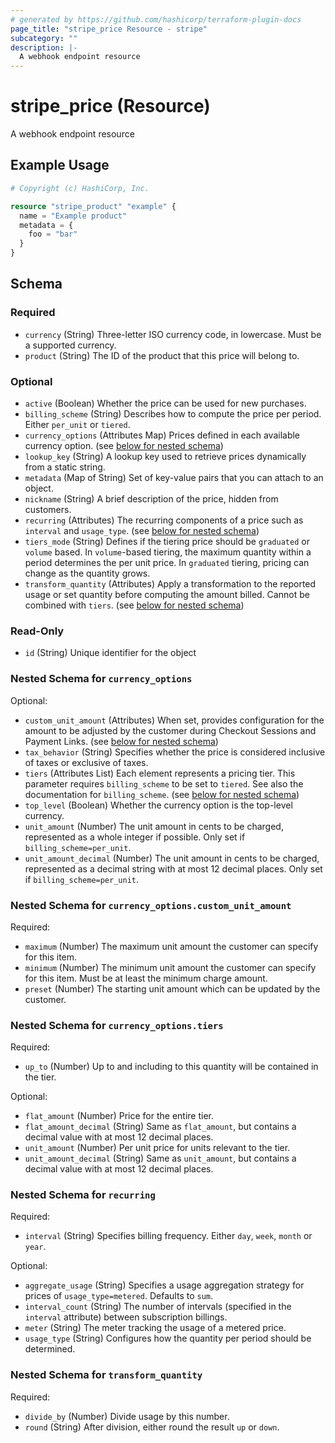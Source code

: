 ```yaml
---
# generated by https://github.com/hashicorp/terraform-plugin-docs
page_title: "stripe_price Resource - stripe"
subcategory: ""
description: |-
  A webhook endpoint resource
---
```


# stripe_price (Resource)

A webhook endpoint resource

## Example Usage

```terraform
# Copyright (c) HashiCorp, Inc.

resource "stripe_product" "example" {
  name = "Example product"
  metadata = {
    foo = "bar"
  }
}
```

<!-- schema generated by tfplugindocs -->
## Schema

### Required

- `currency` (String) Three-letter ISO currency code, in lowercase. Must be a supported currency.
- `product` (String) The ID of the product that this price will belong to.

### Optional

- `active` (Boolean) Whether the price can be used for new purchases.
- `billing_scheme` (String) Describes how to compute the price per period. Either `per_unit` or `tiered`.
- `currency_options` (Attributes Map) Prices defined in each available currency option. (see [below for nested schema](#nestedatt--currency_options))
- `lookup_key` (String) A lookup key used to retrieve prices dynamically from a static string.
- `metadata` (Map of String) Set of key-value pairs that you can attach to an object.
- `nickname` (String) A brief description of the price, hidden from customers.
- `recurring` (Attributes) The recurring components of a price such as `interval` and `usage_type`. (see [below for nested schema](#nestedatt--recurring))
- `tiers_mode` (String) Defines if the tiering price should be `graduated` or `volume` based. In `volume`-based tiering, the maximum quantity within a period determines the per unit price. In `graduated` tiering, pricing can change as the quantity grows.
- `transform_quantity` (Attributes) Apply a transformation to the reported usage or set quantity before computing the amount billed. Cannot be combined with `tiers`. (see [below for nested schema](#nestedatt--transform_quantity))

### Read-Only

- `id` (String) Unique identifier for the object

<a id="nestedatt--currency_options"></a>
### Nested Schema for `currency_options`

Optional:

- `custom_unit_amount` (Attributes) When set, provides configuration for the amount to be adjusted by the customer during Checkout Sessions and Payment Links. (see [below for nested schema](#nestedatt--currency_options--custom_unit_amount))
- `tax_behavior` (String) Specifies whether the price is considered inclusive of taxes or exclusive of taxes.
- `tiers` (Attributes List) Each element represents a pricing tier. This parameter requires `billing_scheme` to be set to `tiered`. See also the documentation for `billing_scheme`. (see [below for nested schema](#nestedatt--currency_options--tiers))
- `top_level` (Boolean) Whether the currency option is the top-level currency.
- `unit_amount` (Number) The unit amount in cents to be charged, represented as a whole integer if possible. Only set if `billing_scheme=per_unit`.
- `unit_amount_decimal` (Number) The unit amount in cents to be charged, represented as a decimal string with at most 12 decimal places. Only set if `billing_scheme=per_unit`.

<a id="nestedatt--currency_options--custom_unit_amount"></a>
### Nested Schema for `currency_options.custom_unit_amount`

Required:

- `maximum` (Number) The maximum unit amount the customer can specify for this item.
- `minimum` (Number) The minimum unit amount the customer can specify for this item. Must be at least the minimum charge amount.
- `preset` (Number) The starting unit amount which can be updated by the customer.


<a id="nestedatt--currency_options--tiers"></a>
### Nested Schema for `currency_options.tiers`

Required:

- `up_to` (Number) Up to and including to this quantity will be contained in the tier.

Optional:

- `flat_amount` (Number) Price for the entire tier.
- `flat_amount_decimal` (String) Same as `flat_amount`, but contains a decimal value with at most 12 decimal places.
- `unit_amount` (Number) Per unit price for units relevant to the tier.
- `unit_amount_decimal` (String) Same as `unit_amount`, but contains a decimal value with at most 12 decimal places.



<a id="nestedatt--recurring"></a>
### Nested Schema for `recurring`

Required:

- `interval` (String) Specifies billing frequency. Either `day`, `week`, `month` or `year`.

Optional:

- `aggregate_usage` (String) Specifies a usage aggregation strategy for prices of `usage_type=metered`. Defaults to `sum`.
- `interval_count` (String) The number of intervals (specified in the `interval` attribute) between subscription billings.
- `meter` (String) The meter tracking the usage of a metered price.
- `usage_type` (String) Configures how the quantity per period should be determined.


<a id="nestedatt--transform_quantity"></a>
### Nested Schema for `transform_quantity`

Required:

- `divide_by` (Number) Divide usage by this number.
- `round` (String) After division, either round the result `up` or `down`.
